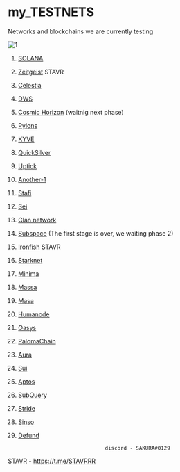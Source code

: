 # my_TESTNETS
Networks and blockchains we are currently testing


![1](https://user-images.githubusercontent.com/44331529/171047163-1b64412a-a60c-4e6a-9a97-e036dfcf8be5.png)



1. [SOLANA](https://www.validators.app/?q=9GMmVYJBw5Cj58P8QtXtesyQUtA9GyecPb6kCki7QSo5&network=testnet&order=&refresh=&commit=Search)
2. [Zeitgeist](https://telemetry.polkadot.io/#list/0xb90cd3a37b4793c6494b78962986f4f6ed3ec2eda91a6b84fd8457d24f606b9c) STAVR
3. [Celestia](https://celestia.explorers.guru/validator/celestiavaloper1lv6254w0xz7t3qsgsueag7eexrdj9rpwg5uyer)
4. [DWS](https://dws.explorers.guru/validator/dewebvaloper12wjeysnjx264gs264q4sp5khsffpewpassjplh)
5. [Cosmic Horizon](https://coho.explorers.guru/validator/cohovaloper1mrr2tj92fqv0wgzlhwyet8e23l84h0u0hrr4tj) (waitnig next phase)
6. [Pylons](https://pylons.explorers.guru/validator/pylovaloper16sttxsupvxyv8g2m8xejntxw4eukqqt77tflhh)
7. [KYVE](https://kyve.explorers.guru/validator/kyvevaloper162ydfdt3j34cx9ndrajfsjxcf5e2hfuxjm49rd)
8. [QuickSilver](https://quicksilver.explorers.guru/validator/quickvaloper10hmn0sc656hd9du5483rkeelu9r7lkusu0yay8)
9. [Uptick](https://explorer.testnet.uptick.network/uptick-network-testnet/staking/uptickvaloper1n9urj4d6mngtuhpfysdxu7nq72e8830wkx5mug)
10. [Another-1](https://test-anone.zenscan.io/validator.php?addr=onevaloper13nlxz82s78xkf803ygc4yclg9cc6we6aw60079)
11. [Stafi](https://testnet-explorer.stafihub.io/stafi-hub-testnet/staking/stafivaloper1auwyy6qm6slxfg5uy7cl5th9s8juapnv6rap32)
12. [Sei](https://sei.explorers.guru/validator/seivaloper1kxnf4n0yjjyhjx0n7mkwzkx68agjt0m3gu97uh)
13. [Clan network](https://testnet.explorer.testnet.run/Clan%20Network/staking/clanvaloper1hzln3x9ve6s23ga7vtvrtfkxd2ac9duqf3e3ct)
14. [Subspace](https://telemetry.subspace.network/#list/0x9ee86eefc3cc61c71a7751bba7f25e442da2512f408e6286153b3ccc055dccf0) (The first stage is over, we waiting phase 2)
15. [Ironfish](https://testnet.ironfish.network/leaderboard) STAVR
16. [Starknet](https://discord.com/channels/793094838509764618/956557041336455290/980346285309710367)
17. [Minima](https://github.com/obajay/my_TESTNETS/blob/main/README.md)
18. [Massa](https://github.com/obajay/my_TESTNETS/blob/main/README.md)
19. [Masa](https://github.com/obajay/my_TESTNETS/blob/main/README.md)
20. [Humanode](https://github.com/obajay/my_TESTNETS/blob/main/README.md)
21. [Oasys](https://github.com/obajay/my_TESTNETS/blob/main/README.md)
22. [PalomaChain](https://paloma.explorers.guru/validator/palomavaloper14adf9qvjud980swgsjafmtx8d4js7njs2ffgkd)
23. [Aura](https://halo.aurascan.io/validators/auravaloper1f4p75whmt2my5y0xs5zdzwvrzzf0e2jputw2my)
24. [Sui](https://github.com/obajay/my_TESTNETS/blob/main/README.md)
25. [Aptos](https://github.com/obajay/my_TESTNETS/blob/main/README.md)
26. [SubQuery](https://github.com/obajay/my_TESTNETS/blob/main/README.md)
27. [Stride](https://poolparty.stride.zone/STRIDE/staking/stridevaloper1n94ndmxqf7vke553lr3ewwt4edtc4g6mdyx9qn)
28. [Sinso](https://testnet.whitelist.vip/)
29. [Defund](https://defund.explorers.guru/validator/defundvaloper14wa33x0sssc6et3e2js08fhxe75evcpdalpe5z)


                                    discord - SAKURA#0129

  STAVR - https://t.me/STAVRRR


